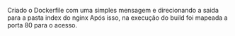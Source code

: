 Criado o Dockerfile com uma simples mensagem e direcionando a saida para a pasta index do nginx
Após isso, na execução do build foi mapeada a porta 80 para o acesso.
